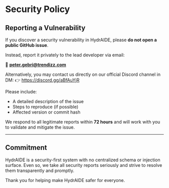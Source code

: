 # Security Policy

## Reporting a Vulnerability

If you discover a security vulnerability in HydrAIDE, please **do not open a public GitHub issue**.

Instead, report it privately to the lead developer via email:

📧 **peter.gebri@trendizz.com**

Alternatively, you may contact us directly on our official Discord channel in DM:
👉 https://discord.gg/aBfAuYjR

Please include:
- A detailed description of the issue
- Steps to reproduce (if possible)
- Affected version or commit hash

We respond to all legitimate reports within **72 hours** and will work with you to validate and mitigate the issue.

---

## Commitment

HydrAIDE is a security-first system with no centralized schema or injection surface. Even so, we take all security 
reports seriously and strive to resolve them transparently and promptly.

Thank you for helping make HydrAIDE safer for everyone.

